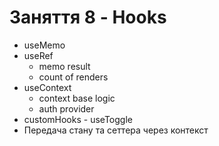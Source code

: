 # Заняття 8 - Hooks

- useMemo
- useRef
  - memo result
  - count of renders
- useContext
  - context base logic
  - auth provider
- customHooks - useToggle
- Передача стану та сеттера через контекст
